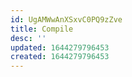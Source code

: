 ```yaml
---
id: UgAMWwAnXSxvC0PQ9zZve
title: Compile
desc: ''
updated: 1644279796453
created: 1644279796453
---
```


